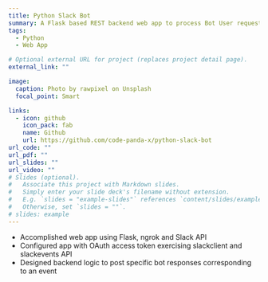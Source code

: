 ```yaml
---
title: Python Slack Bot
summary: A Flask based REST backend web app to process Bot User requests
tags:
  - Python
  - Web App

# Optional external URL for project (replaces project detail page).
external_link: ""

image:
  caption: Photo by rawpixel on Unsplash
  focal_point: Smart

links:
  - icon: github
    icon_pack: fab
    name: Github
    url: https://github.com/code-panda-x/python-slack-bot
url_code: ""
url_pdf: ""
url_slides: ""
url_video: ""
# Slides (optional).
#   Associate this project with Markdown slides.
#   Simply enter your slide deck's filename without extension.
#   E.g. `slides = "example-slides"` references `content/slides/example-slides.md`.
#   Otherwise, set `slides = ""`.
# slides: example
---
```


- Accomplished web app using Flask, ngrok and Slack API
- Configured app with OAuth access token exercising slackclient and slackevents API
- Designed backend logic to post specific bot responses corresponding to an event
